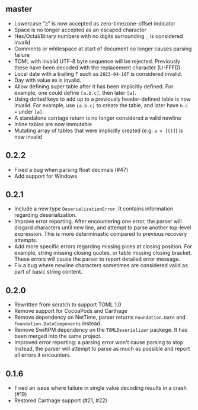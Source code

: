 ## master

- Lowercase "z" is now accepted as zero-timezone-offset indicator
- Space is no longer accepted as an escaped character
- Hex/Octal/Binary numbers with no digits surrounding `_` is considered invalid
- Comments or whitespace at start of document no longer causes parsing failure
- TOML with invalid UTF-8 byte sequence will be rejected. Previously these have
  been decoded with the replacement character (U-FFFD).
- Local date with a trailing `T` such as `2023-04-16T` is considered invalid.
- Day with value `00` is invalid.
- Allow defining super table after it has been implicitly defined. For example,
  one could define `[a.b.c]`, then later `[a]`.
- Using dotted keys to add up to a previously header-defined table is now
  invalid. For example, use `[a.b.c]` to create the table, and later have
  `b.c =` under `[a]`.
- A standalone carriage return is no longer considered a valid newline
- Inline tables are now immutable
- Mutating array of tables that were implicitly created (e.g. `a = [{}]`) is now
  invalid

## 0.2.2

- Fixed a bug when parsing float decimals (#47)
- Add support for Windows

## 0.2.1

- Include a new type `DeserializationError`. It contains information regarding
  deserialization.
- Improve error reporting. After encountering one error, the parser will
  disgard characters until new line, and attempt to parse another top-level
  expression. This is more determinastic compared to previous recovery attempts.
- Add more specific errors regarding missing pices at closing position. For
  example, string missing closing quotes, or table missing closing bracket.
  These errors will cause the parser to report detailed error message.
- Fix a bug where newline characters sometimes are considered valid as part of
  basic string content.

## 0.2.0

- Rewritten from scratch to support TOML 1.0
- Remove support for CocoaPods and Carthage
- Remove dependency on NetTime, parser returns `Foundation.Date` and
  `Foundation.DateComponents` instead.
- Remove SwiftPM dependency on the `TOMLDeserializer` packege. It has been
  merged into the same project.
- Improved error reporting: a parsing error won't cause parsing to stop.
  Instead, the parser will attempt to parse as much as possible and report all
  errors it encounters.

## 0.1.6

- Fixed an issue where failure in single value decoding results in a crash (#19)
- Restored Carthage support (#21, #22)
